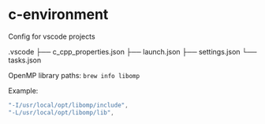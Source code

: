 # c-environment

Config for vscode projects

.vscode
├── c_cpp_properties.json
├── launch.json
├── settings.json
└── tasks.json

OpenMP library paths:
`brew info libomp`

Example:
```c
"-I/usr/local/opt/libomp/include",
"-L/usr/local/opt/libomp/lib",
```
